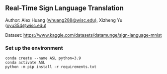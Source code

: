 ## Real-Time Sign Language Translation

Author: Alex Huang (whuang288@wisc.edu), Xizheng Yu (xyu354@wisc.edu)

Dataset: https://www.kaggle.com/datasets/datamunge/sign-language-mnist

### Set up the environment

```
conda create --name ASL python=3.9
conda activate ASL
python -m pip install -r requirements.txt
```
